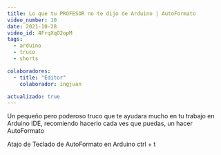 ```yaml
---
title: Lo que tu PROFESOR no te dijo de Arduino | AutoFormato
video_number: 10
date: 2021-10-28
video_id: 4FrqXqO2opM
tags:
  - arduino
  - truco
  - shorts

colaboradores:
  - title: "Editor"
    colaborador: ingjuan

actualizado: true
---
```


Un pequeño pero poderoso truco que te ayudara mucho en tu trabajo en Arduino IDE, recomiendo hacerlo cada ves que puedas, un hacer AutoFormato

Atajo de Teclado de AutoFormato en Arduino
ctrl + t
